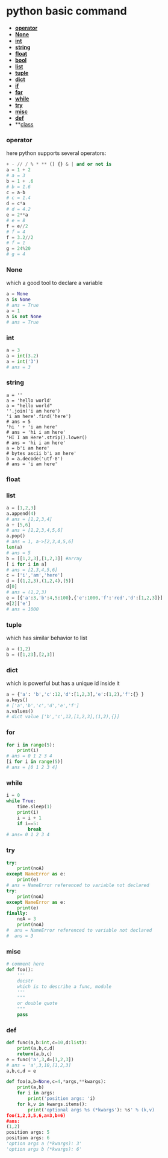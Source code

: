 # python basic command  

* **[operator](#operator)**
* **[None](#None)**
* **[int](#int)**  
* **[string](#string)** 
* **[float](#float)**  
* **[bool](#bool)**
* **[list](#list)** 
* **[tuple](#tuple)**  
* **[dict](#dict)**
* **[if](#if)**
* **[for](#for)**  
* **[while](#while)**
* **[try](#try)** 
* **[misc](#misc)**
* **[def](#def)**
* **[class](../../data_structure/python/class.md)

### operator  
here python supports several operators:  
```python
+ - // / % * ** () {} & | and or not is 
a = 1 + 2
# a = 3
b = 1 + .6
# b = 1.6
c = a-b
# c = 1.4
d = c*a
# d = 4.2
e = 2**a
# e = 8
f = e//2
# f = 4
f = 3.2//2
# f = 1
g = 24%20
# g = 4
```
### None
which a good tool to declare a variable    
```python
a = None
a is None
# ans = True
a = 1 
a is not None
# ans = True
```
### int
```python
a = 3
a = int(3.2)
a = int('3')
# ans = 3
```
### string
```
a = ''
a = 'hello world'
a = "hello world"
''.join('i am here')
'i am here'.find('here')
# ans = 5 
'hi ' + 'i am here'
# ans = 'hi i am here'
'HI I am Here'.strip().lower()
# ans = 'hi i am here'
a = b'i am here'
# bytes ascii b'i am here'
b = a.decode('utf-8')
# ans = 'i am here'
```
### float  
### list  
```python
a = [1,2,3]
a.append(4)
# ans = [1,2,3,4]
a + [5,6]
# ans = [1,2,3,4,5,6]
a.pop()
# ans = 1, a->[2,3,4,5,6]
len(a)
# ans = 5
b = [[1,2,3],[1,2,3]] #array
[ i for i in a]
# ans = [2,3,4,5,6]
c = ['i','am','here']
d = [(1,2,3),(1,2,4),(5)]
d[0]
# ans = (1,2,3)
e = [{'a':3,'b':4,5:100},{'e':1000,'f':'red','d':[1,2,3]}]
e[2]['e']
# ans = 1000
```
### tuple 
which has similar behavior to list  
```python  
a = (1,2)
b = ([1,23],[2,3])  
```
### dict
which is powerful but has a unique id inside it  
```python
a = {'a': 'b','c':12,'d':[1,2,3],'e':(1,2),'f':{} }
a.keys()
# ['a','b','c','d','e','f']
a.values()
# dict value ['b','c',12,[1,2,3],(1,2),{}]
```
### for  
```python
for i in range(5):
	print(i)
# ans = 0 1 2 3 4 
[i for i in range(5)]
# ans = [0 1 2 3 4]
```
### while  
```python 
i = 0
while True:
	time.sleep(1)
	print(i)
    i = i + 1
    if i==5:
        break
# ans= 0 1 2 3 4 
```
### try
```python
try:
	print(noA)
except NameError as e:
	print(e)
# ans = NameError referenced to variable not declared  
try:
	print(noA)
except NameError as e:
	print(e)
finally:
	noA = 3
	print(noA)
#  ans = NameError referenced to variable not declared  
#  ans = 3
```
### misc
```python
# comment here
def foo():
	'''
	docstr
	which is to describe a func, module
	'''
	"""
	or double quote
	""" 
	pass
```
### def
```python
def func(a,b:int,c=10,d:list):
	print(a,b,c,d)
	return(a,b,c)
e = func('a',3,d=[1,2,3])
# ans = 'a',3,10,[1,2,3]
a,b,c,d = e
```
```python
def foo(a,b=None,c=4,*args,**kwargs):
	print(a,b)
	for i in args:
		print('position args: 'i)
	for k,v in kwargs.items():
		print('optional args %s (*kwargs'): %s' % (k,v)
foo(1,2,3,5,6,a=3,b=6)
#ans:
(1,2)
position args: 5 
position args: 6
'option args a (*kwargs): 3'
'option args b (*kwargs): 6'
```

